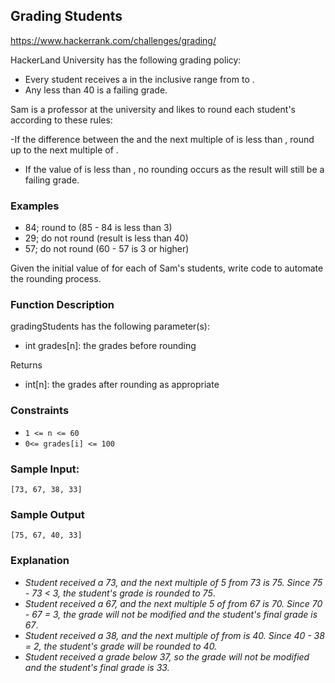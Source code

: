 ## Grading Students

<https://www.hackerrank.com/challenges/grading/>

HackerLand University has the following grading policy:

- Every student receives a in the inclusive range from to .
- Any less than 40 is a failing grade.

Sam is a professor at the university and likes to round each student's according to these rules:

-If the difference between the and the next multiple of is less than , round up to the next multiple of .

- If the value of is less than , no rounding occurs as the result will still be a failing grade.

### Examples

- 84; round to (85 - 84 is less than 3)
- 29; do not round (result is less than 40)
- 57; do not round (60 - 57 is 3 or higher)

Given the initial value of for each of Sam's students, write code to automate the rounding process.

### Function Description

gradingStudents has the following parameter(s):

- int grades[n]: the grades before rounding

Returns

- int[n]: the grades after rounding as appropriate

### Constraints

- `1 <= n <= 60`
- `0<= grades[i] <= 100`

### Sample Input:

`[73, 67, 38, 33]`

### Sample Output

`[75, 67, 40, 33]`

### Explanation

- _Student received a 73, and the next multiple of 5 from 73 is 75. Since 75 - 73 < 3, the student's grade is rounded to 75_.
- _Student received a 67, and the next multiple 5 of from 67 is 70. Since 70 - 67 = 3, the grade will not be modified and the student's final grade is 67_.
- _Student received a 38, and the next multiple of from is 40. Since 40 - 38 = 2, the student's grade will be rounded to 40._
- _Student received a grade below 37, so the grade will not be modified and the student's final grade is 33._
